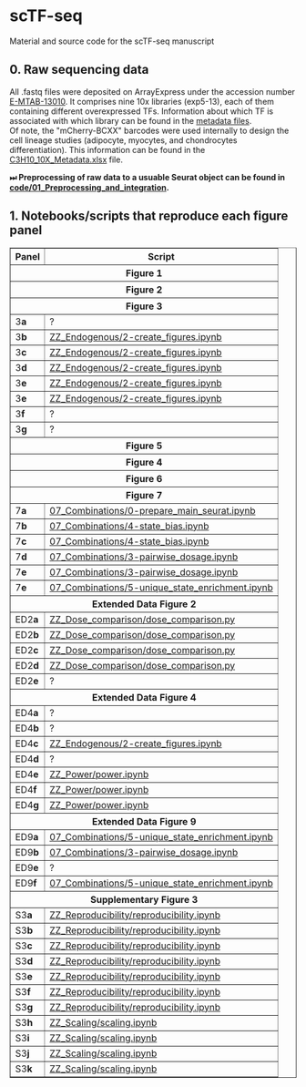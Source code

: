 # scTF-seq
Material and source code for the scTF-seq manuscript

## 0. Raw sequencing data
All .fastq files were deposited on ArrayExpress under the accession number [E-MTAB-13010](https://www.ebi.ac.uk/biostudies/arrayexpress/studies/E-MTAB-13010). It comprises nine 10x libraries (exp5-13), each of them containing different overexpressed TFs. Information about which TF is associated with which library can be found in the [metadata files](metadata/).<br/>
Of note, the "mCherry-BCXX" barcodes were used internally to design the cell lineage studies (adipocyte, myocytes, and chondrocytes differentiation). This information can be found in the [C3H10_10X_Metadata.xlsx](metadata/C3H10_10X_Metadata.xlsx) file.

**⏭ Preprocessing of raw data to a usuable Seurat object can be found in [code/01_Preprocessing_and_integration](code/01_Preprocessing_and_integration/).**


## 1. Notebooks/scripts that reproduce each figure panel

<table border="1" cellspacing="100" cellpadding="0" width="100%">
  <thead>
    <tr>
      <th>Panel</th>
      <th>Script</th>
    </tr>
  </thead>
  <tbody>
    <tr><th colspan="2" border="1">Figure 1</th></tr>
    <tr><th colspan="2" border="1">Figure 2</th></tr>
    <tr><th colspan="2" border="1">Figure 3</th></tr>
    <tr><td>3<strong>a</strong></td><td>?</td></tr>
    <tr><td>3<strong>b</strong></td><td><a href="code/ZZ_Endogenous/2-create_figures.ipynb">ZZ_Endogenous/2-create_figures.ipynb</a></td></tr>
    <tr><td>3<strong>c</strong></td><td><a href="code/ZZ_Endogenous/2-create_figures.ipynb">ZZ_Endogenous/2-create_figures.ipynb</a></td></tr>
    <tr><td>3<strong>d</strong></td><td><a href="code/ZZ_Endogenous/2-create_figures.ipynb">ZZ_Endogenous/2-create_figures.ipynb</a></td></tr>
    <tr><td>3<strong>e</strong></td><td><a href="code/ZZ_Endogenous/2-create_figures.ipynb">ZZ_Endogenous/2-create_figures.ipynb</a></td></tr>
    <tr><td>3<strong>e</strong></td><td><a href="code/ZZ_Endogenous/2-create_figures.ipynb">ZZ_Endogenous/2-create_figures.ipynb</a></td></tr>
    <tr><td>3<strong>f</strong></td><td>?</td></tr>
    <tr><td>3<strong>g</strong></td><td>?</td></tr>
    <tr><th colspan="2" border="1">Figure 5</th></tr>
    <tr><th colspan="2" border="1">Figure 4</th></tr>
    <tr><th colspan="2" border="1">Figure 6</th></tr>
    <tr><th colspan="2" border="1">Figure 7</th></tr>
    <tr><td>7<strong>a</strong></td><td><a href="code/07_Combinations/0-prepare_main_seurat.ipynb">07_Combinations/0-prepare_main_seurat.ipynb</a></td></tr>
    <tr><td>7<strong>b</strong></td><td><a href="code/07_Combinations/4-state_bias.ipynb">07_Combinations/4-state_bias.ipynb</a></td></tr>
    <tr><td>7<strong>c</strong></td><td><a href="code/07_Combinations/4-state_bias.ipynb">07_Combinations/4-state_bias.ipynb</a></td></tr>
    <tr><td>7<strong>d</strong></td><td><a href="code/07_Combinations/3-pairwise_dosage.ipynb">07_Combinations/3-pairwise_dosage.ipynb</a></td></tr>
    <tr><td>7<strong>e</strong></td><td><a href="code/07_Combinations/3-pairwise_dosage.ipynb">07_Combinations/3-pairwise_dosage.ipynb</a></td></tr>
    <tr><td>7<strong>e</strong></td><td><a href="code/07_Combinations/5-unique_state_enrichment.ipynb">07_Combinations/5-unique_state_enrichment.ipynb</a></td></tr>
    <tr><th colspan="2" border="1">Extended Data Figure 2</th></tr>
    <tr><td>ED2<strong>a</strong></td><td><a href="code/ZZ_Dose_comparison/dose_comparison.py">ZZ_Dose_comparison/dose_comparison.py</a></td></tr>
    <tr><td>ED2<strong>b</strong></td><td><a href="code/ZZ_Dose_comparison/dose_comparison.py">ZZ_Dose_comparison/dose_comparison.py</a></td></tr>
    <tr><td>ED2<strong>c</strong></td><td><a href="code/ZZ_Dose_comparison/dose_comparison.py">ZZ_Dose_comparison/dose_comparison.py</a></td></tr>
    <tr><td>ED2<strong>d</strong></td><td><a href="code/ZZ_Dose_comparison/dose_comparison.py">ZZ_Dose_comparison/dose_comparison.py</a></td></tr>
    <tr><td>ED2<strong>e</strong></td><td>?</td></tr>
    <tr><th colspan="2" border="1">Extended Data Figure 4</th></tr>
    <tr><td>ED4<strong>a</strong></td><td>?</td></tr>
    <tr><td>ED4<strong>b</strong></td><td>?</td></tr>
    <tr><td>ED4<strong>c</strong></td><td><a href="code/ZZ_Endogenous/2-create_figures.ipynb">ZZ_Endogenous/2-create_figures.ipynb</a></td></tr>
    <tr><td>ED4<strong>d</strong></td><td>?</td></tr>
    <tr><td>ED4<strong>e</strong></td><td><a href="code/ZZ_Power/power.ipynb">ZZ_Power/power.ipynb</a></td></tr>
    <tr><td>ED4<strong>f</strong></td><td><a href="code/ZZ_Power/power.ipynb">ZZ_Power/power.ipynb</a></td></tr>
    <tr><td>ED4<strong>g</strong></td><td><a href="code/ZZ_Power/power.ipynb">ZZ_Power/power.ipynb</a></td></tr>
    <tr><th colspan="2" border="1">Extended Data Figure 9</th></tr>
    <tr><td>ED9<strong>a</strong></td><td><a href="code/07_Combinations/5-unique_state_enrichment.ipynb">07_Combinations/5-unique_state_enrichment.ipynb</a></td></tr>
    <tr><td>ED9<strong>b</strong></td><td><a href="code/07_Combinations/3-pairwise_dosage.ipynb">07_Combinations/3-pairwise_dosage.ipynb</a></td></tr>
    <tr><td>ED9<strong>e</strong></td><td>?</td></tr>
    <tr><td>ED9<strong>f</strong></td><td><a href="code/07_Combinations/5-unique_state_enrichment.ipynb">07_Combinations/5-unique_state_enrichment.ipynb</a></td></tr>
    <tr><th colspan="2" border="1">Supplementary Figure 3</th></tr>
    <tr><td>S3<strong>a</strong></td><td><a href="code/ZZ_Reproducibility/reproducibility.ipynb">ZZ_Reproducibility/reproducibility.ipynb</a></td></tr>
    <tr><td>S3<strong>b</strong></td><td><a href="code/ZZ_Reproducibility/reproducibility.ipynb">ZZ_Reproducibility/reproducibility.ipynb</a></td></tr>
    <tr><td>S3<strong>c</strong></td><td><a href="code/ZZ_Reproducibility/reproducibility.ipynb">ZZ_Reproducibility/reproducibility.ipynb</a></td></tr>
    <tr><td>S3<strong>d</strong></td><td><a href="code/ZZ_Reproducibility/reproducibility.ipynb">ZZ_Reproducibility/reproducibility.ipynb</a></td></tr>
    <tr><td>S3<strong>e</strong></td><td><a href="code/ZZ_Reproducibility/reproducibility.ipynb">ZZ_Reproducibility/reproducibility.ipynb</a></td></tr>
    <tr><td>S3<strong>f</strong></td><td><a href="code/ZZ_Reproducibility/reproducibility.ipynb">ZZ_Reproducibility/reproducibility.ipynb</a></td></tr>
    <tr><td>S3<strong>g</strong></td><td><a href="code/ZZ_Reproducibility/reproducibility.ipynb">ZZ_Reproducibility/reproducibility.ipynb</a></td></tr>
    <tr><td>S3<strong>h</strong></td><td><a href="code/ZZ_Scaling/scaling.ipynb">ZZ_Scaling/scaling.ipynb</a></td></tr>
    <tr><td>S3<strong>i</strong></td><td><a href="code/ZZ_Scaling/scaling.ipynb">ZZ_Scaling/scaling.ipynb</a></td></tr>
    <tr><td>S3<strong>j</strong></td><td><a href="code/ZZ_Scaling/scaling.ipynb">ZZ_Scaling/scaling.ipynb</a></td></tr>
    <tr><td>S3<strong>k</strong></td><td><a href="code/ZZ_Scaling/scaling.ipynb">ZZ_Scaling/scaling.ipynb</a></td></tr>
  </tbody>
</table>
